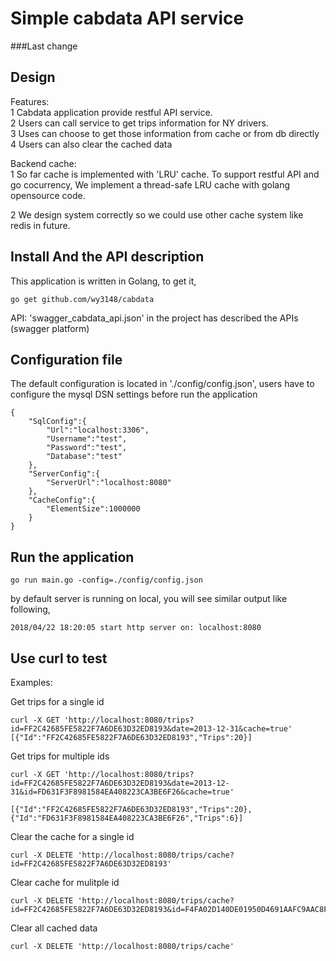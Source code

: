 # Simple cabdata API service

###Last change

## Design

Features: <br />
1 Cabdata application provide restful API service. <br />
2 Users can call service to get trips information for NY drivers.<br />
3 Uses can choose to get those information from cache or from db directly<br />
4 Users can also clear the cached data<br />

Backend cache:<br />
1 So far cache is implemented with 'LRU' cache. To support restful API and go cocurrency,
We implement a thread-safe LRU cache with golang opensource code.<br />

2 We design system correctly so we could use other cache system like redis in future.<br />

## Install And the API description

This application is written in Golang, to get it, 

```
go get github.com/wy3148/cabdata

```

API:
'swagger_cabdata_api.json' in the project has described the APIs (swagger platform)


## Configuration file

The default configuration is located in './config/config.json', users have to configure the
mysql DSN settings before run the application

```
{
    "SqlConfig":{
        "Url":"localhost:3306",
        "Username":"test",
        "Password":"test",
        "Database":"test"
    },
    "ServerConfig":{
        "ServerUrl":"localhost:8080"
    },
    "CacheConfig":{
        "ElementSize":1000000
    }
}
```


## Run the application
```
go run main.go -config=./config/config.json
```
by default server is running on local, you will see similar output like following,
```
2018/04/22 18:20:05 start http server on: localhost:8080
```

## Use curl to test

Examples:

Get trips for a single id
```
curl -X GET 'http://localhost:8080/trips?id=FF2C42685FE5822F7A6DE63D32ED8193&date=2013-12-31&cache=true'
[{"Id":"FF2C42685FE5822F7A6DE63D32ED8193","Trips":20}]
```

Get trips for multiple ids
```
curl -X GET 'http://localhost:8080/trips?id=FF2C42685FE5822F7A6DE63D32ED8193&date=2013-12-31&id=FD631F3F8981584EA408223CA3BE6F26&cache=true'

[{"Id":"FF2C42685FE5822F7A6DE63D32ED8193","Trips":20},{"Id":"FD631F3F8981584EA408223CA3BE6F26","Trips":6}]
```

Clear the cache for a single id
```
curl -X DELETE 'http://localhost:8080/trips/cache?id=FF2C42685FE5822F7A6DE63D32ED8193'
```

Clear cache for mulitple id
```
curl -X DELETE 'http://localhost:8080/trips/cache?id=FF2C42685FE5822F7A6DE63D32ED8193&id=F4FA02D140DE01950D4691AAFC9AAC8F'
```

Clear all cached data
```
curl -X DELETE 'http://localhost:8080/trips/cache'
```
